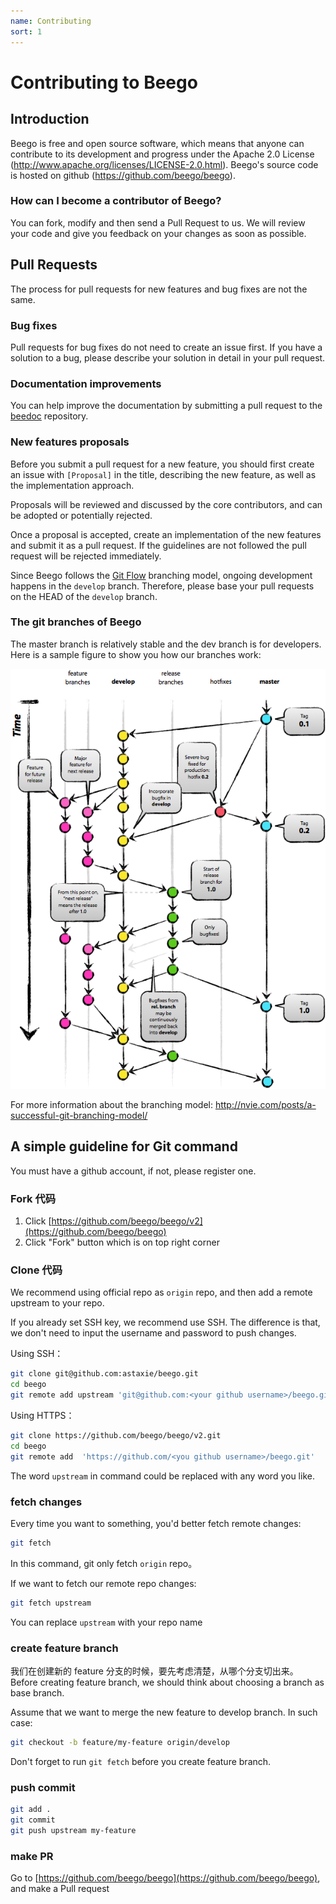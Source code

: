 ```yaml
---
name: Contributing
sort: 1
---
```


# Contributing to Beego

## Introduction

Beego is free and open source software, which means that anyone can contribute
to its development and progress under the Apache 2.0 License (http://www.apache.org/licenses/LICENSE-2.0.html). Beego's source code is hosted on github
(https://github.com/beego/beego).

### How can I become a contributor of Beego?

You can fork, modify and then send a Pull Request to us.
We will review your code and give you feedback on your changes as soon as possible.

## Pull Requests

The process for pull requests for new features and bug fixes are not the same.

### Bug fixes

Pull requests for bug fixes do not need to create an issue first. If you have a
solution to a bug, please describe your solution in detail in your pull request.

### Documentation improvements

You can help improve the documentation by submitting a pull request to the
[beedoc](https://github.com/beego/beedoc) repository.

### New features proposals

Before you submit a pull request for a new feature, you should first create an
issue with `[Proposal]` in the title, describing the new feature, as well as the
implementation approach.

Proposals will be reviewed and discussed by the core contributors, and can be
adopted or potentially rejected.

Once a proposal is accepted, create an implementation of the new features and
submit it as a pull request. If the guidelines are not followed the pull
request will be rejected immediately.

Since Beego follows the [Git Flow](http://nvie.com/posts/a-successful-git-branching-model/)
branching model, ongoing development happens in the `develop` branch. Therefore,
please base your pull requests on the HEAD of the `develop` branch.


### The git branches of Beego

The master branch is relatively stable and the dev branch is for developers. Here is a
sample figure to show you how our branches work:

![](../images/git-branch-1.png)

For more information about the branching model: http://nvie.com/posts/a-successful-git-branching-model/


## A simple guideline for Git command

You must have a github account, if not, please register one.

### Fork 代码

1. Click [https://github.com/beego/beego/v2](https://github.com/beego/beego)
2. Click "Fork" button which is on top right corner 

### Clone 代码

We recommend using official repo as `origin` repo, and then add a remote upstream to your repo. 

If you already set SSH key, we recommend use SSH. The difference is that, we don't need to input the username and password to push changes.

Using SSH：

```bash
git clone git@github.com:astaxie/beego.git
cd beego
git remote add upstream 'git@github.com:<your github username>/beego.git'
```

Using HTTPS：

```bash
git clone https://github.com/beego/beego/v2.git
cd beego
git remote add  'https://github.com/<you github username>/beego.git'
```

The word `upstream` in command could be replaced with any word you like.

### fetch changes

Every time you want to something, you'd better fetch remote changes: 

```bash
git fetch
```

In this command, git only fetch `origin` repo。

If we want to fetch our remote repo changes:

```bash
git fetch upstream
```

You can replace `upstream` with your repo name

### create feature branch

我们在创建新的 feature 分支的时候，要先考虑清楚，从哪个分支切出来。
Before creating feature branch, we should think about choosing a branch as base branch.

Assume that we want to merge the new feature to develop branch. In such case:

```bash
git checkout -b feature/my-feature origin/develop
```

Don't forget to run `git fetch` before you create feature branch.

### push commit

```bash
git add .
git commit
git push upstream my-feature
```

### make PR

Go to [https://github.com/beego/beego](https://github.com/beego/beego), and make a Pull request
